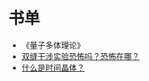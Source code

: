 # 书单


- 《量子多体理论》
- [双缝干涉实验恐怖吗？恐怖在哪？](https://www.zhihu.com/question/64477778/answer/678946999?hb_wx_block=0&utm_source=ZHShareTargetIDMore&utm_medium=social&utm_oi=56829493116928)
- [什么是时间晶体？](https://www.zhihu.com/question/36340402)
